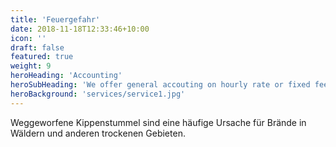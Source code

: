 ```yaml
---
title: 'Feuergefahr'
date: 2018-11-18T12:33:46+10:00
icon: ''
draft: false
featured: true
weight: 9
heroHeading: 'Accounting'
heroSubHeading: 'We offer general accouting on hourly rate or fixed fee'
heroBackground: 'services/service1.jpg'
---
```


Weggeworfene Kippenstummel sind eine häufige Ursache für Brände in Wäldern und anderen trockenen Gebieten.